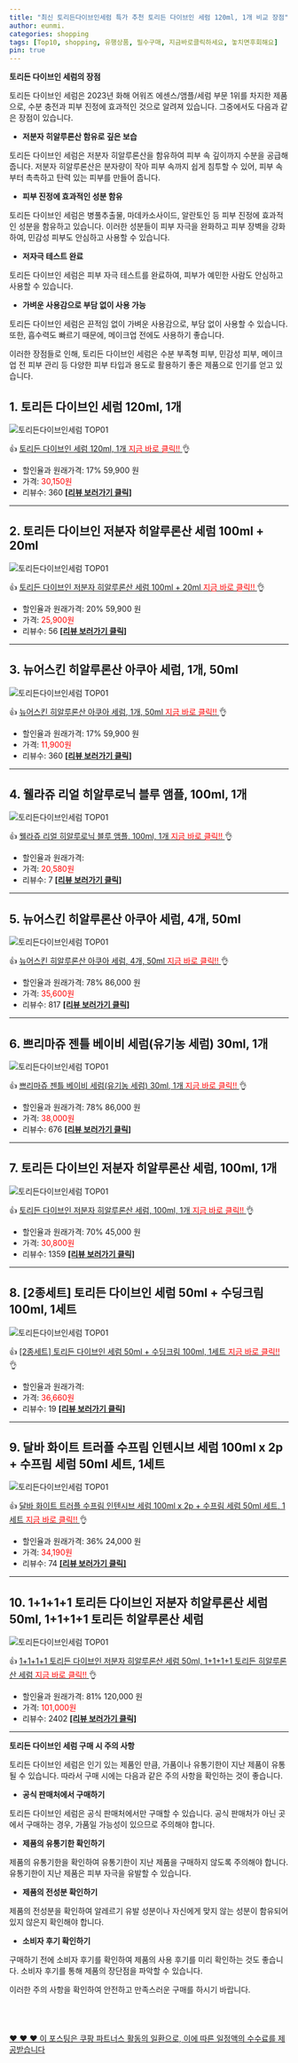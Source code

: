 ```yaml
---
title: "최신 토리든다이브인세럼 특가 추천 토리든 다이브인 세럼 120ml, 1개 비교 장점"
author: eunmi.
categories: shopping
tags: [Top10, shopping, 유행상품, 필수구매, 지금바로클릭하세요, 놓치면후회해요]
pin: true
---
```

**토리든 다이브인 세럼의 장점**

토리든 다이브인 세럼은 2023년 화해 어워즈 에센스/앰플/세럼 부문 1위를 차지한 제품으로, 수분 충전과 피부 진정에 효과적인 것으로 알려져 있습니다. 그중에서도 다음과 같은 장점이 있습니다.

* **저분자 히알루론산 함유로 깊은 보습**

토리든 다이브인 세럼은 저분자 히알루론산을 함유하여 피부 속 깊이까지 수분을 공급해줍니다. 저분자 히알루론산은 분자량이 작아 피부 속까지 쉽게 침투할 수 있어, 피부 속부터 촉촉하고 탄력 있는 피부를 만들어 줍니다.

* **피부 진정에 효과적인 성분 함유**

토리든 다이브인 세럼은 병풀추출물, 마데카소사이드, 알란토인 등 피부 진정에 효과적인 성분을 함유하고 있습니다. 이러한 성분들이 피부 자극을 완화하고 피부 장벽을 강화하여, 민감성 피부도 안심하고 사용할 수 있습니다.

* **저자극 테스트 완료**

토리든 다이브인 세럼은 피부 자극 테스트를 완료하여, 피부가 예민한 사람도 안심하고 사용할 수 있습니다.

* **가벼운 사용감으로 부담 없이 사용 가능**

토리든 다이브인 세럼은 끈적임 없이 가벼운 사용감으로, 부담 없이 사용할 수 있습니다. 또한, 흡수력도 빠르기 때문에, 메이크업 전에도 사용하기 좋습니다.

이러한 장점들로 인해, 토리든 다이브인 세럼은 수분 부족형 피부, 민감성 피부, 메이크업 전 피부 관리 등 다양한 피부 타입과 용도로 활용하기 좋은 제품으로 인기를 얻고 있습니다.

   

## 1. 토리든 다이브인 세럼 120ml, 1개

![토리든다이브인세럼 TOP01](https://thumbnail10.coupangcdn.com/thumbnails/remote/230x230ex/image/vendor_inventory/3c6e/d2986dcd6fdc689bb2452a28697a2f9e5d3fe2a51d4150f78979a2350985.png)


👍 [토리든 다이브인 세럼 120ml, 1개 <font color=red> 지금 바로 클릭!! </font> ](https://link.coupang.com/re/AFFSDP?lptag=AF3617701&subid=GithubCoopas&pageKey=6685577070&traceid=V0-153&itemId=17920343513&vendorItemId=87704483589) 👌 


- 할인율과 원래가격: 17%  59,900   원
- 가격: <span style='color:red'>30,150원</span>
- 리뷰수: 360  [**[리뷰 보러가기 클릭]**](https://link.coupang.com/re/AFFSDP?lptag=AF3617701&subid=GithubCoopas&pageKey=6685577070&traceid=V0-153&itemId=17920343513&vendorItemId=87704483589)

---


   

## 2. 토리든 다이브인 저분자 히알루론산 세럼 100ml + 20ml

![토리든다이브인세럼 TOP01](https://thumbnail8.coupangcdn.com/thumbnails/remote/230x230ex/image/vendor_inventory/5138/50dd638ea1e03d3f79998f794c80616989b7a82a2f146d1774df53fbd970.jpg)


👍 [토리든 다이브인 저분자 히알루론산 세럼 100ml + 20ml <font color=red> 지금 바로 클릭!! </font> ](https://link.coupang.com/re/AFFSDP?lptag=AF3617701&subid=GithubCoopas&pageKey=7333442478&traceid=V0-153&itemId=18832409108&vendorItemId=85962384624) 👌 


- 할인율과 원래가격: 20%  59,900   원
- 가격: <span style='color:red'>25,900원</span>
- 리뷰수: 56  [**[리뷰 보러가기 클릭]**](https://link.coupang.com/re/AFFSDP?lptag=AF3617701&subid=GithubCoopas&pageKey=7333442478&traceid=V0-153&itemId=18832409108&vendorItemId=85962384624)

---


   

## 3. 뉴어스킨 히알루론산 아쿠아 세럼, 1개, 50ml

![토리든다이브인세럼 TOP01](https://thumbnail8.coupangcdn.com/thumbnails/remote/230x230ex/image/vendor_inventory/6419/a0008ef6ca0e0c3ce2583f616f85921d486ad686ff575fbdbc746e04bddf.jpg)


👍 [뉴어스킨 히알루론산 아쿠아 세럼, 1개, 50ml <font color=red> 지금 바로 클릭!! </font> ](https://link.coupang.com/re/AFFSDP?lptag=AF3617701&subid=GithubCoopas&pageKey=7525726057&traceid=V0-153&itemId=19747939843&vendorItemId=86851498662) 👌 


- 할인율과 원래가격: 17%  59,900   원
- 가격: <span style='color:red'>11,900원</span>
- 리뷰수: 360  [**[리뷰 보러가기 클릭]**](https://link.coupang.com/re/AFFSDP?lptag=AF3617701&subid=GithubCoopas&pageKey=7525726057&traceid=V0-153&itemId=19747939843&vendorItemId=86851498662)

---


   

## 4. 웰라쥬 리얼 히알루로닉 블루 앰플, 100ml, 1개

![토리든다이브인세럼 TOP01](https://thumbnail7.coupangcdn.com/thumbnails/remote/230x230ex/image/retail/images/5887529537424350-e3f3085c-35d9-490a-b584-0e1ce07f7882.png)


👍 [웰라쥬 리얼 히알루로닉 블루 앰플, 100ml, 1개 <font color=red> 지금 바로 클릭!! </font> ](https://link.coupang.com/re/AFFSDP?lptag=AF3617701&subid=GithubCoopas&pageKey=6146620481&traceid=V0-153&itemId=11833698112&vendorItemId=79107118397) 👌 


- 할인율과 원래가격: 
- 가격: <span style='color:red'>20,580원</span>
- 리뷰수: 7  [**[리뷰 보러가기 클릭]**](https://link.coupang.com/re/AFFSDP?lptag=AF3617701&subid=GithubCoopas&pageKey=6146620481&traceid=V0-153&itemId=11833698112&vendorItemId=79107118397)

---


   

## 5. 뉴어스킨 히알루론산 아쿠아 세럼, 4개, 50ml

![토리든다이브인세럼 TOP01](https://thumbnail8.coupangcdn.com/thumbnails/remote/230x230ex/image/vendor_inventory/d90b/0e3606b60e553971e2e461a9acb0ddea258896cf5ee62944dca44194b47f.jpg)


👍 [뉴어스킨 히알루론산 아쿠아 세럼, 4개, 50ml <font color=red> 지금 바로 클릭!! </font> ](https://link.coupang.com/re/AFFSDP?lptag=AF3617701&subid=GithubCoopas&pageKey=7525726057&traceid=V0-153&itemId=19747939845&vendorItemId=86851498675) 👌 


- 할인율과 원래가격: 78%  86,000   원
- 가격: <span style='color:red'>35,600원</span>
- 리뷰수: 817  [**[리뷰 보러가기 클릭]**](https://link.coupang.com/re/AFFSDP?lptag=AF3617701&subid=GithubCoopas&pageKey=7525726057&traceid=V0-153&itemId=19747939845&vendorItemId=86851498675)

---


   

## 6. 쁘리마쥬 젠틀 베이비 세럼(유기농 세럼) 30ml, 1개

![토리든다이브인세럼 TOP01](https://thumbnail10.coupangcdn.com/thumbnails/remote/230x230ex/image/vendor_inventory/9f7e/51a57d6b0a420cee9e94b921fd61ea1fa0cb5b77f4c97b13593baa256c33.jpg)


👍 [쁘리마쥬 젠틀 베이비 세럼(유기농 세럼) 30ml, 1개 <font color=red> 지금 바로 클릭!! </font> ](https://link.coupang.com/re/AFFSDP?lptag=AF3617701&subid=GithubCoopas&pageKey=131320728&traceid=V0-153&itemId=386576513&vendorItemId=72783281239) 👌 


- 할인율과 원래가격: 78%  86,000   원
- 가격: <span style='color:red'>38,000원</span>
- 리뷰수: 676  [**[리뷰 보러가기 클릭]**](https://link.coupang.com/re/AFFSDP?lptag=AF3617701&subid=GithubCoopas&pageKey=131320728&traceid=V0-153&itemId=386576513&vendorItemId=72783281239)

---


   

## 7. 토리든 다이브인 저분자 히알루론산 세럼, 100ml, 1개

![토리든다이브인세럼 TOP01](https://thumbnail7.coupangcdn.com/thumbnails/remote/230x230ex/image/vendor_inventory/b687/19682b87a53e104272588ba9c55722e1dc0291af6c5d2b2847672c4e0c5a.png)


👍 [토리든 다이브인 저분자 히알루론산 세럼, 100ml, 1개 <font color=red> 지금 바로 클릭!! </font> ](https://link.coupang.com/re/AFFSDP?lptag=AF3617701&subid=GithubCoopas&pageKey=6685577070&traceid=V0-153&itemId=19498585006&vendorItemId=87540296611) 👌 


- 할인율과 원래가격: 70%  45,000   원
- 가격: <span style='color:red'>30,800원</span>
- 리뷰수: 1359  [**[리뷰 보러가기 클릭]**](https://link.coupang.com/re/AFFSDP?lptag=AF3617701&subid=GithubCoopas&pageKey=6685577070&traceid=V0-153&itemId=19498585006&vendorItemId=87540296611)

---


   

## 8. [2종세트] 토리든 다이브인 세럼 50ml + 수딩크림 100ml, 1세트

![토리든다이브인세럼 TOP01](https://thumbnail7.coupangcdn.com/thumbnails/remote/230x230ex/image/vendor_inventory/7174/4c3d3e1a105ce3510910ff5fefbc58a503ab20c5ce11e9e9f49accaf90b0.png)


👍 [[2종세트] 토리든 다이브인 세럼 50ml + 수딩크림 100ml, 1세트 <font color=red> 지금 바로 클릭!! </font> ](https://link.coupang.com/re/AFFSDP?lptag=AF3617701&subid=GithubCoopas&pageKey=7240235910&traceid=V0-153&itemId=18394459120&vendorItemId=86762963649) 👌 


- 할인율과 원래가격: 
- 가격: <span style='color:red'>36,660원</span>
- 리뷰수: 19  [**[리뷰 보러가기 클릭]**](https://link.coupang.com/re/AFFSDP?lptag=AF3617701&subid=GithubCoopas&pageKey=7240235910&traceid=V0-153&itemId=18394459120&vendorItemId=86762963649)

---


   

## 9. 달바 화이트 트러플 수프림 인텐시브 세럼 100ml x 2p + 수프림 세럼 50ml 세트, 1세트

![토리든다이브인세럼 TOP01](https://thumbnail8.coupangcdn.com/thumbnails/remote/230x230ex/image/retail/images/3227794821051192-32e17947-66b1-4b84-a0f1-1c4dbbb1cb63.png)


👍 [달바 화이트 트러플 수프림 인텐시브 세럼 100ml x 2p + 수프림 세럼 50ml 세트, 1세트 <font color=red> 지금 바로 클릭!! </font> ](https://link.coupang.com/re/AFFSDP?lptag=AF3617701&subid=GithubCoopas&pageKey=6137107889&traceid=V0-153&itemId=11744003733&vendorItemId=79017906112) 👌 


- 할인율과 원래가격: 36%  24,000   원
- 가격: <span style='color:red'>34,190원</span>
- 리뷰수: 74  [**[리뷰 보러가기 클릭]**](https://link.coupang.com/re/AFFSDP?lptag=AF3617701&subid=GithubCoopas&pageKey=6137107889&traceid=V0-153&itemId=11744003733&vendorItemId=79017906112)

---


   

## 10. 1+1+1+1 토리든 다이브인 저분자 히알루론산 세럼 50ml, 1+1+1+1 토리든 히알루론산 세럼

![토리든다이브인세럼 TOP01](https://thumbnail10.coupangcdn.com/thumbnails/remote/230x230ex/image/vendor_inventory/1fe8/b56e1915f403051c0a706efc353dff91f21bee0b34d12bb86dbe5e0f418d.jpg)


👍 [1+1+1+1 토리든 다이브인 저분자 히알루론산 세럼 50ml, 1+1+1+1 토리든 히알루론산 세럼 <font color=red> 지금 바로 클릭!! </font> ](https://link.coupang.com/re/AFFSDP?lptag=AF3617701&subid=GithubCoopas&pageKey=7444448321&traceid=V0-153&itemId=19366317197&vendorItemId=86468427179) 👌 


- 할인율과 원래가격: 81%  120,000   원
- 가격: <span style='color:red'>101,000원</span>
- 리뷰수: 2402  [**[리뷰 보러가기 클릭]**](https://link.coupang.com/re/AFFSDP?lptag=AF3617701&subid=GithubCoopas&pageKey=7444448321&traceid=V0-153&itemId=19366317197&vendorItemId=86468427179)

---
**토리든 다이브인 세럼 구매 시 주의 사항**

토리든 다이브인 세럼은 인기 있는 제품인 만큼, 가품이나 유통기한이 지난 제품이 유통될 수 있습니다. 따라서 구매 시에는 다음과 같은 주의 사항을 확인하는 것이 좋습니다.

* **공식 판매처에서 구매하기**

토리든 다이브인 세럼은 공식 판매처에서만 구매할 수 있습니다. 공식 판매처가 아닌 곳에서 구매하는 경우, 가품일 가능성이 있으므로 주의해야 합니다.

* **제품의 유통기한 확인하기**

제품의 유통기한을 확인하여 유통기한이 지난 제품을 구매하지 않도록 주의해야 합니다. 유통기한이 지난 제품은 피부 자극을 유발할 수 있습니다.

* **제품의 전성분 확인하기**

제품의 전성분을 확인하여 알레르기 유발 성분이나 자신에게 맞지 않는 성분이 함유되어 있지 않은지 확인해야 합니다.

* **소비자 후기 확인하기**

구매하기 전에 소비자 후기를 확인하여 제품의 사용 후기를 미리 확인하는 것도 좋습니다. 소비자 후기를 통해 제품의 장단점을 파악할 수 있습니다.

이러한 주의 사항을 확인하여 안전하고 만족스러운 구매를 하시기 바랍니다.<br><br><br><br><br> [ ❤ ❤ ❤ 이 포스팅은 쿠팡 파트너스 활동의 일환으로, 이에 따른 일정액의 수수료를 제공받습니다](https://link.coupang.com/a/bcEFyh)